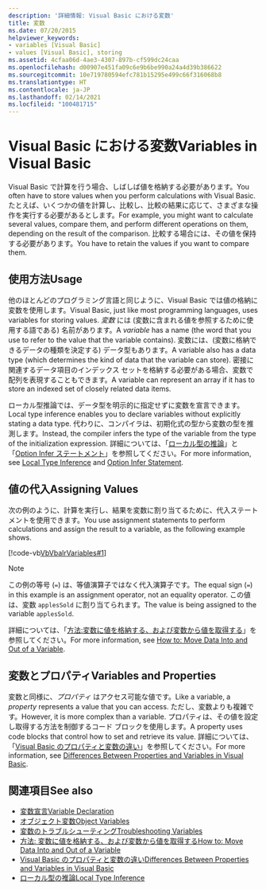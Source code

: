 ```yaml
---
description: '詳細情報: Visual Basic における変数'
title: 変数
ms.date: 07/20/2015
helpviewer_keywords:
- variables [Visual Basic]
- values [Visual Basic], storing
ms.assetid: 4cfaa06d-4ae3-4307-897b-cf599dc24caa
ms.openlocfilehash: d00907e451fa09c6e9b6be990a24a4d39b386622
ms.sourcegitcommit: 10e719780594efc781b15295e499c66f316068b8
ms.translationtype: HT
ms.contentlocale: ja-JP
ms.lasthandoff: 02/14/2021
ms.locfileid: "100481715"
---
```

# <a name="variables-in-visual-basic"></a><span data-ttu-id="393df-103">Visual Basic における変数</span><span class="sxs-lookup"><span data-stu-id="393df-103">Variables in Visual Basic</span></span>

<span data-ttu-id="393df-104">Visual Basic で計算を行う場合、しばしば値を格納する必要があります。</span><span class="sxs-lookup"><span data-stu-id="393df-104">You often have to store values when you perform calculations with Visual Basic.</span></span> <span data-ttu-id="393df-105">たとえば、いくつかの値を計算し、比較し、比較の結果に応じて、さまざまな操作を実行する必要があるとします。</span><span class="sxs-lookup"><span data-stu-id="393df-105">For example, you might want to calculate several values, compare them, and perform different operations on them, depending on the result of the comparison.</span></span> <span data-ttu-id="393df-106">比較する場合には、その値を保持する必要があります。</span><span class="sxs-lookup"><span data-stu-id="393df-106">You have to retain the values if you want to compare them.</span></span>  
  
## <a name="usage"></a><span data-ttu-id="393df-107">使用方法</span><span class="sxs-lookup"><span data-stu-id="393df-107">Usage</span></span>  

 <span data-ttu-id="393df-108">他のほとんどのプログラミング言語と同じように、Visual Basic では値の格納に変数を使用します。</span><span class="sxs-lookup"><span data-stu-id="393df-108">Visual Basic, just like most programming languages, uses variables for storing values.</span></span> <span data-ttu-id="393df-109">*変数* には (変数に含まれる値を参照するために使用する語である) 名前があります。</span><span class="sxs-lookup"><span data-stu-id="393df-109">A *variable* has a name (the word that you use to refer to the value that the variable contains).</span></span> <span data-ttu-id="393df-110">変数には、(変数に格納できるデータの種類を決定する) データ型もあります。</span><span class="sxs-lookup"><span data-stu-id="393df-110">A variable also has a data type (which determines the kind of data that the variable can store).</span></span> <span data-ttu-id="393df-111">密接に関連するデータ項目のインデックス セットを格納する必要がある場合、変数で配列を表現することもできます。</span><span class="sxs-lookup"><span data-stu-id="393df-111">A variable can represent an array if it has to store an indexed set of closely related data items.</span></span>  
  
 <span data-ttu-id="393df-112">ローカル型推論では、データ型を明示的に指定せずに変数を宣言できます。</span><span class="sxs-lookup"><span data-stu-id="393df-112">Local type inference enables you to declare variables without explicitly stating a data type.</span></span> <span data-ttu-id="393df-113">代わりに、コンパイラは、初期化式の型から変数の型を推測します。</span><span class="sxs-lookup"><span data-stu-id="393df-113">Instead, the compiler infers the type of the variable from the type of the initialization expression.</span></span> <span data-ttu-id="393df-114">詳細については、「[ローカル型の推論](local-type-inference.md)」と「[Option Infer ステートメント](../../../language-reference/statements/option-infer-statement.md)」を参照してください。</span><span class="sxs-lookup"><span data-stu-id="393df-114">For more information, see [Local Type Inference](local-type-inference.md) and [Option Infer Statement](../../../language-reference/statements/option-infer-statement.md).</span></span>  
  
## <a name="assigning-values"></a><span data-ttu-id="393df-115">値の代入</span><span class="sxs-lookup"><span data-stu-id="393df-115">Assigning Values</span></span>  

 <span data-ttu-id="393df-116">次の例のように、計算を実行し、結果を変数に割り当てるために、代入ステートメントを使用できます。</span><span class="sxs-lookup"><span data-stu-id="393df-116">You use assignment statements to perform calculations and assign the result to a variable, as the following example shows.</span></span>  
  
 [!code-vb[VbVbalrVariables#1](~/samples/snippets/visualbasic/VS_Snippets_VBCSharp/VbVbalrVariables/VB/Class1.vb#1)]  
  
> [!NOTE]
> <span data-ttu-id="393df-117">この例の等号 (`=`) は、等値演算子ではなく代入演算子です。</span><span class="sxs-lookup"><span data-stu-id="393df-117">The equal sign (`=`) in this example is an assignment operator, not an equality operator.</span></span> <span data-ttu-id="393df-118">この値は、変数 `applesSold` に割り当てられます。</span><span class="sxs-lookup"><span data-stu-id="393df-118">The value is being assigned to the variable `applesSold`.</span></span>  
  
 <span data-ttu-id="393df-119">詳細については、「[方法:変数に値を格納する、および変数から値を取得する](how-to-move-data-into-and-out-of-a-variable.md)」を参照してください。</span><span class="sxs-lookup"><span data-stu-id="393df-119">For more information, see [How to: Move Data Into and Out of a Variable](how-to-move-data-into-and-out-of-a-variable.md).</span></span>  
  
## <a name="variables-and-properties"></a><span data-ttu-id="393df-120">変数とプロパティ</span><span class="sxs-lookup"><span data-stu-id="393df-120">Variables and Properties</span></span>  

 <span data-ttu-id="393df-121">変数と同様に、*プロパティ* はアクセス可能な値です。</span><span class="sxs-lookup"><span data-stu-id="393df-121">Like a variable, a *property* represents a value that you can access.</span></span> <span data-ttu-id="393df-122">ただし、変数よりも複雑です。</span><span class="sxs-lookup"><span data-stu-id="393df-122">However, it is more complex than a variable.</span></span> <span data-ttu-id="393df-123">プロパティは、その値を設定し取得する方法を制御するコード ブロックを使用します。</span><span class="sxs-lookup"><span data-stu-id="393df-123">A property uses code blocks that control how to set and retrieve its value.</span></span> <span data-ttu-id="393df-124">詳細については、「[Visual Basic のプロパティと変数の違い](../procedures/differences-between-properties-and-variables.md)」を参照してください。</span><span class="sxs-lookup"><span data-stu-id="393df-124">For more information, see [Differences Between Properties and Variables in Visual Basic](../procedures/differences-between-properties-and-variables.md).</span></span>  
  
## <a name="see-also"></a><span data-ttu-id="393df-125">関連項目</span><span class="sxs-lookup"><span data-stu-id="393df-125">See also</span></span>

- [<span data-ttu-id="393df-126">変数宣言</span><span class="sxs-lookup"><span data-stu-id="393df-126">Variable Declaration</span></span>](variable-declaration.md)
- [<span data-ttu-id="393df-127">オブジェクト変数</span><span class="sxs-lookup"><span data-stu-id="393df-127">Object Variables</span></span>](object-variables.md)
- [<span data-ttu-id="393df-128">変数のトラブルシューティング</span><span class="sxs-lookup"><span data-stu-id="393df-128">Troubleshooting Variables</span></span>](troubleshooting-variables.md)
- [<span data-ttu-id="393df-129">方法: 変数に値を格納する、および変数から値を取得する</span><span class="sxs-lookup"><span data-stu-id="393df-129">How to: Move Data Into and Out of a Variable</span></span>](how-to-move-data-into-and-out-of-a-variable.md)
- [<span data-ttu-id="393df-130">Visual Basic のプロパティと変数の違い</span><span class="sxs-lookup"><span data-stu-id="393df-130">Differences Between Properties and Variables in Visual Basic</span></span>](../procedures/differences-between-properties-and-variables.md)
- [<span data-ttu-id="393df-131">ローカル型の推論</span><span class="sxs-lookup"><span data-stu-id="393df-131">Local Type Inference</span></span>](local-type-inference.md)
